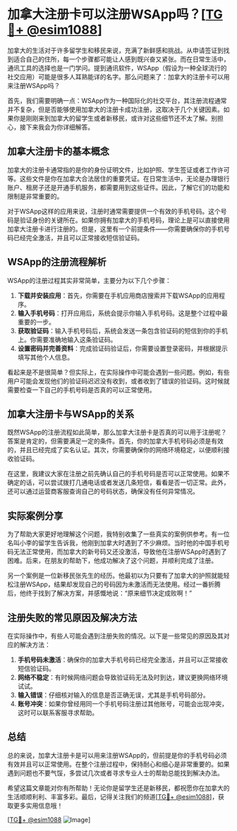 # 加拿大注册卡可以注册WSApp吗？[[TG💪+ @esim1088](https://t.me/s/esim1088)]

加拿大的生活对于许多留学生和移民来说，充满了新鲜感和挑战。从申请签证到找到适合自己的住所，每一个步骤都可能让人感到既兴奋又紧张。而在日常生活中，通讯工具的选择也是一门学问。提到通讯软件，WSApp（假设为一种全球流行的社交应用）可能是很多人耳熟能详的名字。那么问题来了：加拿大的注册卡可以用来注册WSApp吗？

首先，我们需要明确一点：WSApp作为一种国际化的社交平台，其注册流程通常并不复杂，但是否能够使用加拿大的注册卡成功注册，这取决于几个关键因素。如果你是刚刚来到加拿大的留学生或者新移民，或许对这些细节还不太了解。别担心，接下来我会为你详细解答。

## 加拿大注册卡的基本概念

加拿大的注册卡通常指的是你的身份证明文件，比如护照、学生签证或者工作许可等。这些文件是你在加拿大合法居住的重要凭证。在日常生活中，无论是办理银行账户、租房子还是开通手机服务，都需要用到这些证件。因此，了解它们的功能和限制是非常重要的。

对于WSApp这样的应用来说，注册时通常需要提供一个有效的手机号码。这个号码是验证身份的关键所在。如果你拥有加拿大的手机号码，理论上是可以直接使用加拿大注册卡进行注册的。但是，这里有一个前提条件——你需要确保你的手机号码已经完全激活，并且可以正常接收短信验证码。

## WSApp的注册流程解析

WSApp的注册过程其实非常简单，主要分为以下几个步骤：

1. **下载并安装应用**：首先，你需要在手机应用商店搜索并下载WSApp的应用程序。
2. **输入手机号码**：打开应用后，系统会提示你输入手机号码。这是整个过程中最重要的一步。
3. **获取验证码**：输入手机号码后，系统会发送一条包含验证码的短信到你的手机上。你需要准确地输入这条验证码。
4. **设置密码并完善资料**：完成验证码验证后，你需要设置登录密码，并根据提示填写其他个人信息。

看起来是不是很简单？但实际上，在实际操作中可能会遇到一些问题。例如，有些用户可能会发现他们的验证码迟迟没有收到，或者收到了错误的验证码。这时候就需要检查一下自己的手机号码是否真的可以正常使用。

## 加拿大注册卡与WSApp的关系

既然WSApp的注册流程如此简单，那么加拿大注册卡是否真的可以用于注册呢？答案是肯定的，但需要满足一定的条件。首先，你的加拿大手机号码必须是有效的，并且已经完成了实名认证。其次，你需要确保你的网络环境稳定，以便顺利接收验证码。

在这里，我建议大家在注册之前先确认自己的手机号码是否可以正常使用。如果不确定的话，可以尝试拨打几通电话或者发送几条短信，看看是否一切正常。此外，还可以通过运营商客服查询自己的号码状态，确保没有任何异常情况。

## 实际案例分享

为了帮助大家更好地理解这个问题，我特别收集了一些真实的案例供参考。有一位名叫小李的留学生告诉我，他刚到加拿大时遇到了不少麻烦。当时他的中国手机号码无法正常使用，而加拿大的新号码又还没激活，导致他在注册WSApp时遇到了困难。后来，在朋友的帮助下，他成功解决了这个问题，并顺利完成了注册。

另一个案例是一位新移民张先生的经历。他最初以为只要有了加拿大的护照就能轻松注册WSApp，结果却发现自己的号码因为未激活而无法使用。经过一番折腾后，他终于找到了解决方案，并感慨地说：“原来细节决定成败啊！”

## 注册失败的常见原因及解决方法

在实际操作中，有些人可能会遇到注册失败的情况。以下是一些常见的原因及其对应的解决方法：

1. **手机号码未激活**：确保你的加拿大手机号码已经完全激活，并且可以正常接收短信验证码。
2. **网络不稳定**：有时候网络问题会导致验证码无法及时到达，建议更换网络环境试试。
3. **输入错误**：仔细核对输入的信息是否正确无误，尤其是手机号码部分。
4. **账号冲突**：如果你曾经用同一个手机号码注册过其他账号，可能会出现冲突，这时可以联系客服寻求帮助。

## 总结

总的来说，加拿大注册卡是可以用来注册WSApp的，但前提是你的手机号码必须有效并且可以正常使用。在整个注册过程中，保持耐心和细心是非常重要的。如果遇到问题也不要气馁，多尝试几次或者寻求专业人士的帮助总能找到解决办法。

希望这篇文章能对你有所帮助！无论你是留学生还是新移民，都祝愿你在加拿大的生活顺顺利利、丰富多彩。最后，记得关注我们的频道[[TG💪+ @esim1088](https://t.me/s/esim1088)]，获取更多实用信息哦！

[[TG💪+ @esim1088](https://t.me/s/esim1088) ![Image](https://i.postimg.cc/4NQfJmqS/Snipaste-2025-05-13-00-14-12.png)]
